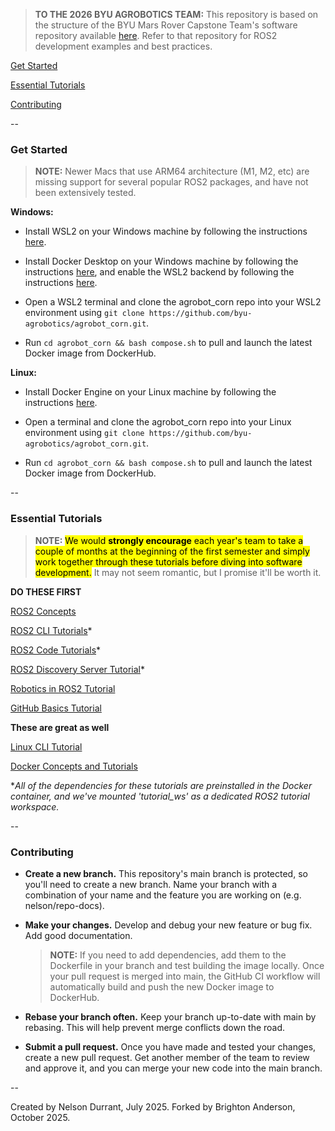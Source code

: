 > **TO THE 2026 BYU AGROBOTICS TEAM:** This repository is based on the structure of the BYU Mars Rover Capstone Team's software repository available [here](https://github.com/snelsondurrant/marsrover_2.0). Refer to that repository for ROS2 development examples and best practices.

[Get Started](https://github.com/byu-agrobotics/agrobot_2.0?tab=readme-ov-file#get-started)

[Essential Tutorials](https://github.com/byu-agrobotics/agrobot_2.0?tab=readme-ov-file#essential-tutorials)

[Contributing](https://github.com/byu-agrobotics/agrobot_2.0?tab=readme-ov-file#contributing)

--

### Get Started

> **NOTE:** Newer Macs that use ARM64 architecture (M1, M2, etc) are missing support for several popular ROS2 packages, and have not been extensively tested.

**Windows:**

- Install WSL2 on your Windows machine by following the instructions [here](https://docs.microsoft.com/en-us/windows/wsl/install).

- Install Docker Desktop on your Windows machine by following the instructions [here](https://docs.docker.com/desktop/), and enable the WSL2 backend by following the instructions [here](https://docs.docker.com/desktop/windows/wsl/).

- Open a WSL2 terminal and clone the agrobot_corn repo into your WSL2 environment using `git clone https://github.com/byu-agrobotics/agrobot_corn.git`.

- Run `cd agrobot_corn && bash compose.sh` to pull and launch the latest Docker image from DockerHub.

**Linux:**

- Install Docker Engine on your Linux machine by following the instructions [here](https://docs.docker.com/engine/install/ubuntu/).

- Open a terminal and clone the agrobot_corn repo into your Linux environment using `git clone https://github.com/byu-agrobotics/agrobot_corn.git`.

- Run `cd agrobot_corn && bash compose.sh` to pull and launch the latest Docker image from DockerHub.

--

### Essential Tutorials

> **NOTE:** <mark>We would **strongly encourage** each year's team to take a couple of months at the beginning of the first semester and simply work together through these tutorials before diving into software development.</mark> It may not seem romantic, but I promise it'll be worth it.

**DO THESE FIRST**

[ROS2 Concepts](https://docs.ros.org/en/humble/Concepts/Basic.html)

[ROS2 CLI Tutorials](https://docs.ros.org/en/humble/Tutorials/Beginner-CLI-Tools.html)*

[ROS2 Code Tutorials](https://docs.ros.org/en/humble/Tutorials/Beginner-Client-Libraries.html)*

[ROS2 Discovery Server Tutorial](https://docs.ros.org/en/humble/Tutorials/Advanced/Discovery-Server/Discovery-Server.html)*

[Robotics in ROS2 Tutorial](https://github.com/henki-robotics/robotics_essentials_ros2/tree/main)

[GitHub Basics Tutorial](https://docs.github.com/en/get-started/start-your-journey/hello-world)

**These are great as well**

[Linux CLI Tutorial](https://linuxjourney.com/lesson/the-shell)

[Docker Concepts and Tutorials](https://docs.docker.com/get-started/introduction/whats-next/)

**All of the dependencies for these tutorials are preinstalled in the Docker container, and we've mounted 'tutorial_ws' as a dedicated ROS2 tutorial workspace.*

--

### Contributing

- **Create a new branch.** This repository's main branch is protected, so you'll need to create a new branch. Name your branch with a combination of your name and the feature you are working on (e.g. nelson/repo-docs).

- **Make your changes.** Develop and debug your new feature or bug fix. Add good documentation.

    > **NOTE:** If you need to add dependencies, add them to the Dockerfile in your branch and test building the image locally. Once your pull request is merged into main, the GitHub CI workflow will automatically build and push the new Docker image to DockerHub.

- **Rebase your branch often.** Keep your branch up-to-date with main by rebasing. This will help prevent merge conflicts down the road.

- **Submit a pull request.** Once you have made and tested your changes, create a new pull request. Get another member of the team to review and approve it, and you can merge your new code into the main branch.

--

Created by Nelson Durrant, July 2025. Forked by Brighton Anderson, October 2025.
